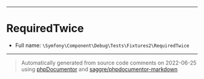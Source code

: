 ***

# RequiredTwice





* Full name: `\Symfony\Component\Debug\Tests\Fixtures2\RequiredTwice`






***
> Automatically generated from source code comments on 2022-06-25 using [phpDocumentor](http://www.phpdoc.org/) and [saggre/phpdocumentor-markdown](https://github.com/Saggre/phpDocumentor-markdown)

